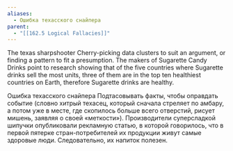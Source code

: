 ```yaml
---
aliases:
  - Ошибка техасского снайпера
parent:
  - "[[162.5 Logical Fallacies]]"
---
```

The texas sharpshooter
Cherry-picking data clusters to suit an argument, or finding a pattern to fit a presumption.
The makers of Sugarette Candy Drinks point to research showing that of the five countries where Sugarette drinks sell the most units, three of them are in the top ten healthiest countries on Earth, therefore Sugarette drinks are healthy.

Ошибка техасского снайпера
Подтасовывать факты, чтобы оправдать событие (словно хитрый техасец, который сначала стреляет по амбару, а потом уже в месте, где скопилось больше всего отверстий, рисует мишень, заявляя о своей «меткости»).
Производители суперсладкой шипучки опубликовали рекламную статью, в которой говорилось, что в первой пятерке стран-потребителей их продукции живут самые здоровые люди. Следовательно, их напиток полезен.